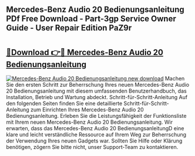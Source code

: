 ## Mercedes-Benz Audio 20 Bedienungsanleitung PDf Free Download - Part-3gp Service Owner Guide - User Repair Edition PaZ9r

# <h2><a href="http://df5a5je.blite.top/?on=Mercedes-Benz+Audio+20+Bedienungsanleitung">🔗Download 👉🔴 Mercedes-Benz Audio 20 Bedienungsanleitung</a></h2>

[![Mercedes-Benz Audio 20 Bedienungsanleitung new download](https://i.imgur.com/lujVjoI.png)](http://df5a5je.blite.top/?on=Mercedes-Benz+Audio+20+Bedienungsanleitung)
Machen Sie den ersten Schritt zur Beherrschung Ihres neuen Mercedes-Benz Audio 20 Bedienungsanleitung mit diesem umfassenden Benutzerhandbuch, das Installation, Betrieb und Wartung abdeckt. Schritt-für-Schritt-Anleitung Auf den folgenden Seiten finden Sie eine detaillierte Schritt-für-Schritt-Anleitung zum Einrichten Ihres Mercedes-Benz Audio 20 Bedienungsanleitung. Erleben Sie die Leistungsfähigkeit der Funktionsliste mit Ihrem neuen Mercedes-Benz Audio 20 Bedienungsanleitung. Wir erwarten, dass das Mercedes-Benz Audio 20 BedienungsanleitungD eine klare und leicht verständliche Ressource auf Ihrem Weg zur Beherrschung der Verwendung Ihres neuen Gadgets war. Sollten Sie Hilfe oder Klärung benötigen, zögern Sie bitte nicht, unser Support-Team zu kontaktieren.
